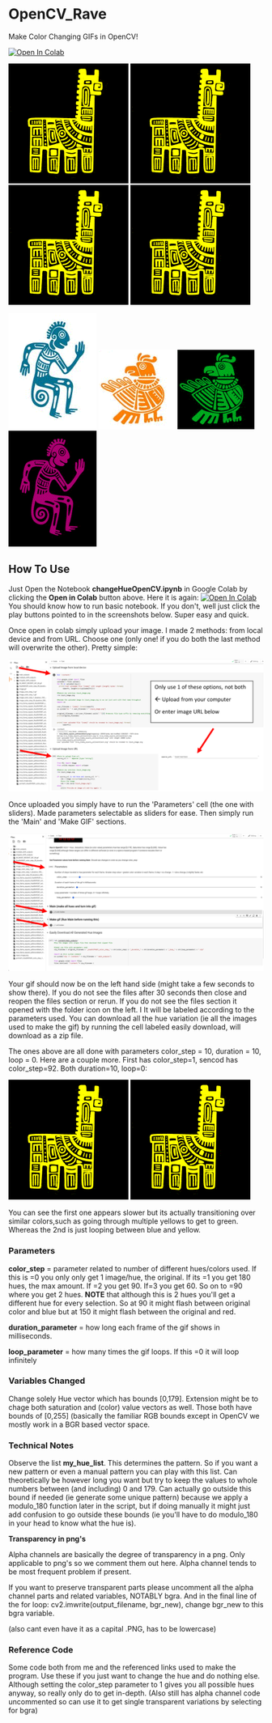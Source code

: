 # OpenCV_Rave
Make Color Changing GIFs in OpenCV! 

[![Open In Colab](https://colab.research.google.com/assets/colab-badge.svg)](https://colab.research.google.com/github/GeorgeDavila/OpenCV_Rave/blob/main/changeHueOpenCV.ipynb)

![GIF_Source](gifs/inca_llama_square_yellowonblack_HueShiftGIF_color_step_10_duration_10_loop_0.gif)
![GIF_Source](gifs/inca_llama_square_yellowonblack_HueShiftGIF_color_step_10_duration_10_loop_0.gif)
![GIF_Source](gifs/inca_llama_square_yellowonblack_HueShiftGIF_color_step_10_duration_10_loop_0.gif)
![GIF_Source](gifs/inca_llama_square_yellowonblack_HueShiftGIF_color_step_10_duration_10_loop_0.gif)

![GIF_Source](gifs/inca_monkey_HueShiftGIF_color_step_10_duration_10_loop_0.gif)
![GIF_Source](gifs/inca_chicken_HueShiftGIF_color_step_10_duration_10_loop_0.gif)
![GIF_Source](gifs/inca_chicken_green_HueShiftGIF_color_step_10_duration_10_loop_0.gif)
![GIF_Source](gifs/inca_monkey_pink_HueShiftGIF_color_step_10_duration_10_loop_0.gif)

## How To Use 
Just Open the Notebook **changeHueOpenCV.ipynb** in Google Colab by clicking the **Open in Colab** button above. Here it is again: [![Open In Colab](https://colab.research.google.com/assets/colab-badge.svg)](https://colab.research.google.com/github/GeorgeDavila/OpenCV_Rave/blob/main/changeHueOpenCV.ipynb) You should know how to run basic notebook. If you don't, well just click the play buttons pointed to in the screenshots below. Super easy and quick. 

Once open in colab simply upload your image. I made 2 methods: from local device and from URL. Choose one (only one! if you do both the last method will overwrite the other). Pretty simple: 

![screenshot2_source](images/screenshot2.png)

Once uploaded you simply have to run the 'Parameters' cell (the one with sliders). Made parameters selectable as sliders for ease. Then simply run the 'Main' and 'Make GIF' sections. 

![screenshot1_source](images/screenshot1.png)

Your gif should now be on the left hand side (might take a few seconds to show there). If you do not see the files after 30 seconds then close and reopen the files section or  rerun. If you do not see the files section it opened with the folder icon on the left. I It will be labeled according to the parameters used. You can download all the hue variation (ie all the images used to make the gif) by running the cell labeled easily download, will download as a zip file. 

The ones above are all done with parameters color_step = 10, duration = 10, loop = 0. Here are a couple more. First has color_step=1, sencod has color_step=92. Both duration=10, loop=0:

![GIF_Source](gifs/inca_llama_square_yellowonblack_HueShiftGIF_color_step_1_duration_10_loop_0.gif)
![GIF_Source](gifs/inca_llama_square_yellowonblack_HueShiftGIF_color_step_92_duration_10_loop_0.gif)

You can see the first one appears slower but its actually transitioning over similar colors,such as going through multiple yellows to get to green. Whereas the 2nd is just looping between blue and yellow.  

### Parameters 

**color_step** = parameter related to number of different hues/colors used. If this is =0 you only only get 1 image/hue, the original. If its =1 you get 180 hues, the max amount. If =2 you get 90. If=3 you get 60. So on to =90 where you get 2 hues. **NOTE** that although this is 2 hues you'll get a different hue for every selection. So at 90 it might flash between original color and blue but at 150 it might flash between the original and red.

**duration_parameter** = how long each frame of the gif shows in milliseconds.

**loop_parameter** = how many times the gif loops. If this =0 it will loop infinitely 

### Variables Changed
Change solely Hue vector which has bounds [0,179]. Extension might be to chage both saturation and (color) value vectors as well. Those both have bounds of [0,255] (basically the familiar RGB bounds except in OpenCV we mostly work in a BGR based vector space. 


### Technical Notes
Observe the list **my_hue_list**. This determines the pattern. So if you want a new pattern or even a manual pattern you can play with this list. Can theoretically be however long you want but try to keep the values to whole numbers between (and including) 0 and 179. Can actually go outside this bound if needed (ie generate some unique pattern) because we apply a modulo_180 function later in the script, but if doing manually it might just add confusion to go outside these bounds (ie you'll have to do modulo_180 in your head to know what the hue is). 

**Transparency in png's** 

Alpha channels are basically the degree of transparency in a png. Only applicable to png's so we comment them out here. Alpha channel tends to be most frequent problem if present. 

If you want to preserve transparent parts please uncomment all the alpha channel parts and related variables, NOTABLY bgra. And in the final line of the for loop: cv2.imwrite(output_filename, bgr_new), change bgr_new to this bgra variable.

(also cant even have it as a capital .PNG, has to be lowercase)

### Reference Code
Some code both from me and the referenced links used to make the program. Use these if you just want to change the hue and do nothing else. Although setting the color_step parameter to 1 gives you all possible hues anyway, so really only do to get in-depth. (Also still has alpha channel code uncommented so can use it to get single transparent variations by selecting for bgra) 



